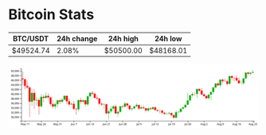 # Bitcoin Stats

BTC/USDT|24h change|24h high|24h low|
|---|---|---|---|
|$49524.74|2.08%|$50500.00|$48168.01|

<img src="./chart.svg">
